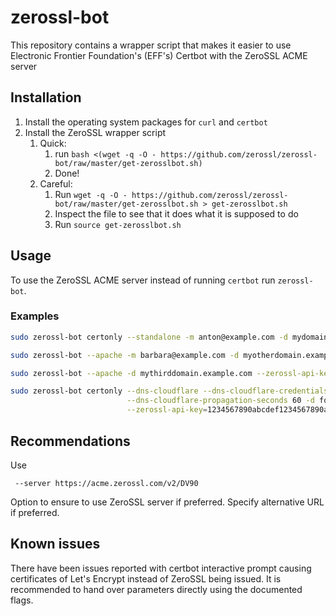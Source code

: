 zerossl-bot
===========

This repository contains a wrapper script that makes it easier to use 
Electronic Frontier Foundation's (EFF's) Certbot with the ZeroSSL ACME server

Installation
------------

1. Install the operating system packages for `curl` and `certbot` 
2. Install the ZeroSSL wrapper script
   1. Quick: 
      1. run `bash <(wget -q -O - https://github.com/zerossl/zerossl-bot/raw/master/get-zerosslbot.sh)`
      2. Done!
   2. Careful: 
      1. Run `wget -q -O - https://github.com/zerossl/zerossl-bot/raw/master/get-zerosslbot.sh > get-zerosslbot.sh`
      2. Inspect the file to see that it does what it is supposed to do
      3. Run `source get-zerosslbot.sh`
      
Usage
-----

To use the ZeroSSL ACME server instead of running `certbot` run `zerossl-bot`.

### Examples

```bash
sudo zerossl-bot certonly --standalone -m anton@example.com -d mydomain.example.com
```

```bash
sudo zerossl-bot --apache -m barbara@example.com -d myotherdomain.example.com
```

```bash
sudo zerossl-bot --apache -d mythirddomain.example.com --zerossl-api-key 1234567890abcdef1234567890abcdef
```

```bash
sudo zerossl-bot certonly --dns-cloudflare --dns-cloudflare-credentials /root/.secrets/cloudflare-api-token \
                          --dns-cloudflare-propagation-seconds 60 -d fourth.example.com \
                          --zerossl-api-key=1234567890abcdef1234567890abcdef
```

Recommendations
----

Use 

```
 --server https://acme.zerossl.com/v2/DV90
```

Option to ensure to use ZeroSSL server if preferred. Specify alternative URL if preferred.


Known issues
-----

There have been issues reported with certbot interactive prompt causing certificates of Let's Encrypt instead of ZeroSSL being issued. It is recommended to hand over parameters directly using the documented flags.
